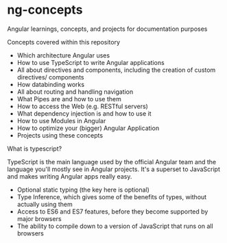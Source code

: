 

# ng-concepts 


Angular learnings, concepts, and projects for documentation purposes

Concepts covered within this repository



*   Which architecture Angular uses
*   How to use TypeScript to write Angular applications
*   All about directives and components, including the creation of custom directives/ components
*   How databinding works
*   All about routing and handling navigation
*   What Pipes are and how to use them
*   How to access the Web (e.g. RESTful servers)
*   What dependency injection is and how to use it
*   How to use Modules in Angular
*   How to optimize your (bigger) Angular Application
*   Projects using these concepts

What is typescript?

TypeScript is the main language used by the official Angular team and the language you'll mostly see in Angular projects. It's a superset to JavaScript and makes writing Angular apps really easy. 



*   Optional static typing (the key here is optional)
*   Type Inference, which gives some of the benefits of types, without actually using them
*   Access to ES6 and ES7 features, before they become supported by major browsers
*   The ability to compile down to a version of JavaScript that runs on all browsers
